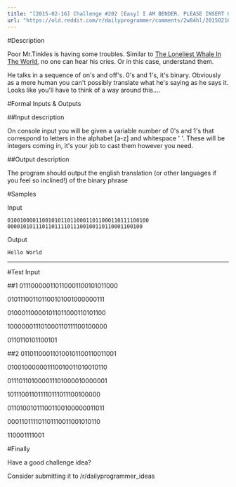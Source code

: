 ```yaml
---
title: "[2015-02-16] Challenge #202 [Easy] I AM BENDER. PLEASE INSERT GIRDER."
url: "https://old.reddit.com/r/dailyprogrammer/comments/2w84hl/20150216_challenge_202_easy_i_am_bender_please/"
---
```


#Description

Poor Mr.Tinkles is having some troubles. Similar to [The Loneliest Whale In The World](http://en.wikipedia.org/wiki/52-hertz_whale), no one can hear his cries. Or in this case, understand them.

He talks in a sequence of on's and off's. 0's and 1's, it's binary. Obviously as a mere human you can't possibly translate what he's saying as he says it. Looks like you'll have to think of a way around this....

#Formal Inputs &amp; Outputs

##Input description

On console input you will be given a variable number of 0's and 1's that correspond to letters in the alphabet [a-z] and whitespace ' '. These will be integers coming in, it's your job to cast them however you need.


##Output description

The program should output the english translation (or other languages if you feel so inclined!) of the binary phrase

#Samples

Input

    010010000110010101101100011011000110111100100
    0000101011101101111011100100110110001100100

Output

    Hello World

----

#Test Input

##1
011100000110110001100101011000

010111001101100101001000000111

010001100001011011000110101100

100000011101000110111100100000

0110110101100101

##2
011011000110100101100110011001

010010000001110010011010010110

011101101000011101000010000001

101110011011110111011100100000

011010010111001100100000011011

000110111101101110011001010110

110001111001

#Finally

Have a good challenge idea?

Consider submitting it to /r/dailyprogrammer_ideas